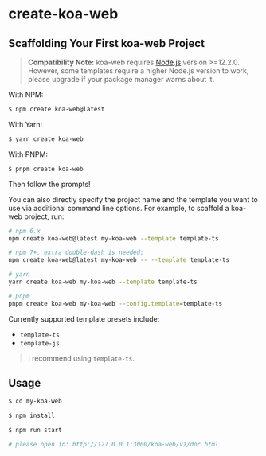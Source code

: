 # create-koa-web

## Scaffolding Your First koa-web Project

> **Compatibility Note:**
> koa-web requires [Node.js](https://nodejs.org/en/) version >=12.2.0. However, some templates require a higher Node.js version to work, please upgrade if your package manager warns about it.

With NPM:

```bash
$ npm create koa-web@latest
```

With Yarn:

```bash
$ yarn create koa-web
```

With PNPM:

```bash
$ pnpm create koa-web
```

Then follow the prompts!

You can also directly specify the project name and the template you want to use via additional command line options. For example, to scaffold a koa-web project, run:

```bash
# npm 6.x
npm create koa-web@latest my-koa-web --template template-ts

# npm 7+, extra double-dash is needed:
npm create koa-web@latest my-koa-web -- --template template-ts

# yarn
yarn create koa-web my-koa-web --template template-ts

# pnpm
pnpm create koa-web my-koa-web --config.template=template-ts
```

Currently supported template presets include:

- `template-ts`
- `template-js`

> I recommend using `template-ts`.

## Usage

```bash
$ cd my-koa-web

$ npm install

$ npm run start

# please open in: http://127.0.0.1:3000/koa-web/v1/doc.html
```
